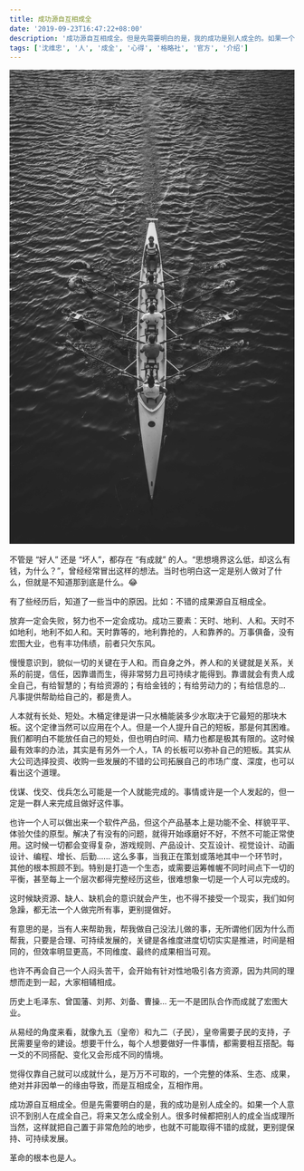 ```yaml
---
title: 成功源自互相成全
date: '2019-09-23T16:47:22+08:00'
description: '成功源自互相成全。但是先需要明白的是，我的成功是别人成全的。如果一个人意识不到别人在成全自己，将来又怎么成全别人。很多时候都把别人的成全当成理所当然，这样就把自己置于非常危险的地步，也就不可能取得不错的成就，更别提保持、可持续发展。'
tags: ['沈维忠', '人', '成全', '心得', '格略社', '官方', '介绍']
---
```


![](./matteo-vistocco-Dph00R2SwFo-unsplash.jpg)

不管是 “好人” 还是 “坏人”，都存在 “有成就” 的人。“思想境界这么低，却这么有钱，为什么？”，曾经经常冒出这样的想法。当时也明白这一定是别人做对了什么，但就是不知道那到底是什么。😂

有了些经历后，知道了一些当中的原因。比如：不错的成果源自互相成全。

放弃一定会失败，努力也不一定会成功。成功三要素：天时、地利、人和。天时不如地利，地利不如人和。天时靠等的，地利靠抢的，人和靠养的。万事俱备，没有宏图大业，也有丰功伟绩，前者只欠东风。

慢慢意识到，貌似一切的关键在于人和。而自身之外，养人和的关键就是关系，关系的前提，信任，因靠谱而生，得非常努力且可持续才能得到。靠谱就会有贵人成全自己，有给智慧的；有给资源的；有给金钱的；有给劳动力的；有给信息的... 凡事提供帮助给自己的，都是贵人。

人本就有长处、短处。木桶定律是讲一只水桶能装多少水取决于它最短的那块木板。这个定律当然可以应用在个人。但是一个人提升自己的短板，那是何其困难。我们都明白不能放任自己的短处，但也明白时间、精力也都是极其有限的。这时候最有效率的办法，其实是有另外一个人，TA 的长板可以弥补自己的短板。其实从大公司选择投资、收购一些发展的不错的公司拓展自己的市场广度、深度，也可以看出这个道理。

伐谋、伐交、伐兵怎么可能是一个人就能完成的。事情或许是一个人发起的，但一定是一群人来完成且做好这件事。

也许一个人可以做出来一个软件产品，但这个产品基本上是功能不全、样貌平平、体验欠佳的原型。解决了有没有的问题，就得开始琢磨好不好，不然不可能正常使用。这时候一切都会变得复杂，游戏规则、产品设计、交互设计、视觉设计、动画设计、编程、增长、后勤...... 这么多事，当我正在策划或落地其中一个环节时，其他的根本照顾不到。特别是打造一个生态，或需要运筹帷幄不同时间点下一切的平衡，甚至每上一个层次都得完整经历这些，很难想象一切是一个人可以完成的。

这时候缺资源、缺人、缺机会的意识就会产生，也不得不接受一个现实，我们如何急躁，都无法一个人做完所有事，更别提做好。

有意思的是，当有人来帮助我，帮我做自己没法儿做的事，无所谓他们因为什么而帮我，只要是合理、可持续发展的，关键是各维度进度切切实实是推进，时间是相同的，但效率明显更高，不同维度、最终的成果相当可观。

也许不再会自己一个人闷头苦干，会开始有针对性地吸引各方资源，因为共同的理想而走到一起，大家相辅相成。

历史上毛泽东、曾国藩、刘邦、刘备、曹操... 无一不是团队合作而成就了宏图大业。

从易经的角度来看，就像九五（皇帝）和九二（子民），皇帝需要子民的支持，子民需要皇帝的建设。想要干什么，每个人想要做好一件事情，都需要相互搭配。每一爻的不同搭配、变化又会形成不同的情境。

觉得仅靠自己就可以成就什么，是万万不可取的，一个完整的体系、生态、成果，绝对并非因单一的缘由导致，而是互相成全，互相作用。

成功源自互相成全。但是先需要明白的是，我的成功是别人成全的。如果一个人意识不到别人在成全自己，将来又怎么成全别人。很多时候都把别人的成全当成理所当然，这样就把自己置于非常危险的地步，也就不可能取得不错的成就，更别提保持、可持续发展。

革命的根本也是人。
